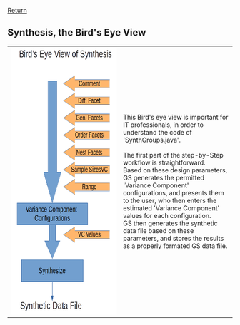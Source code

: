 [Return](professionals.md)
## Synthesis, the Bird's Eye View ##
<TABLE>
	<TR>
		<TD width = "50%">
			<img src = "img/SynBird.png" style="width:350px;height:600px;">
		</TD>
		<TD width = "50%">
			This Bird's eye view is important for IT professionals, in order to
			understand the code of 'SynthGroups.java'.<BR/><BR/>
			The first part of the step-by-Step workflow is straightforward.<BR/>
			Based on these design parameters, GS generates the permitted 'Variance
			Component' configurations, and presents them to the user, who then enters the estimated 'Variance Component' values for each 				configuration.<BR/>
			GS then generates the synthetic data file based on these parameters, 
			and stores the results as a properly formated GS data file.
</TABLE>
